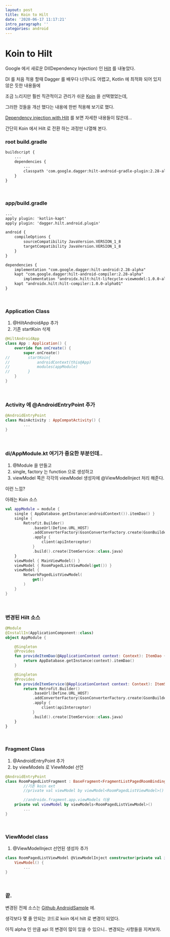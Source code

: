 ```yaml
---
layout: post
title: Koin to Hilt
date: '2020-06-17 11:17:21'
intro_paragraph: ''
categories: android
---
```

# Koin to Hilt

Google 에서 새로운 DI(Dependency Injection) 인 [Hilt](https://medium.com/androiddevelopers/dependency-injection-on-android-with-hilt-67b6031e62d) 를 내놓았다.

DI 를 처음 적용 할때 Dagger 를 배우다 너무나도 어렵고, Kotlin 에 최적화 되어 있지 않은 듯한 내용들에

조금 느리지만 훨씬 직관적이고 관리가 쉬운 [Koin](https://insert-koin.io/) 을 선택했었는데,

그러한 것들을 개선 했다는 내용에 한번 적용해 보기로 했다.

[Dependency injection with Hilt](https://developer.android.com/training/dependency-injection/hilt-android) 를 보면 자세한 내용들이 많은데...

간단히 Koin 에서 Hilt 로 전환 하는 과정만 나열해 본다.
<br>

### root build.gradle

```xml
buildscript {
    ...
    dependencies {
        ...
        classpath 'com.google.dagger:hilt-android-gradle-plugin:2.28-alpha'
    }
}
```
<br>

### app/build.gradle

```xml
...
apply plugin: 'kotlin-kapt'
apply plugin: 'dagger.hilt.android.plugin'

android {
    compileOptions {
        sourceCompatibility JavaVersion.VERSION_1_8
        targetCompatibility JavaVersion.VERSION_1_8
    }
}

dependencies {
    implementation "com.google.dagger:hilt-android:2.28-alpha"
    kapt "com.google.dagger:hilt-android-compiler:2.28-alpha"
		implementation "androidx.hilt:hilt-lifecycle-viewmodel:1.0.0-alpha01"
    kapt "androidx.hilt:hilt-compiler:1.0.0-alpha01"
}
```
<br>

### Application Class

1. @HiltAndroidApp 추가
2. 기존 startKoin 삭제

```kotlin
@HiltAndroidApp
class App : Application() {
    override fun onCreate() {
        super.onCreate()
//        startKoin{
//            androidContext(this@App)
//            modules(appModule)
//        }
    }
}
```
<br>

### Activity 에 @AndroidEntryPoint 추가

```kotlin
@AndroidEntryPoint
class MainActivity : AppCompatActivity() {
		...
}
```
<br>

### di/AppModule.kt 여기가 중요한 부분인데..

1. @Module 을 만들고
2. single, factory 는 function 으로 생성하고
3. viewModel 쪽은 각각의 viewModel 생성자에 @ViewModelInject 처리 해준다.

이런 느낌?

아래는 Koin 소스

```kotlin
val appModule = module {
    single { AppDatabase.getInstance(androidContext()).itemDao() }
    single {
        Retrofit.Builder()
            .baseUrl(Define.URL_HOST)
            .addConverterFactory(GsonConverterFactory.create(GsonBuilder().create()))
            .apply {
                client(apiInterceptor)
            }
            .build().create(ItemService::class.java)
    }
    viewModel { MainViewModel() }
    viewModel { RoomPagedListViewModel(get()) }
    viewModel {
        NetworkPagedListViewModel(
            get()
        )
    }
}
```
<br>

### 변경된 Hilt 소스

```kotlin
@Module
@InstallIn(ApplicationComponent::class)
object AppModule {

    @Singleton
    @Provides
    fun provideItemDao(@ApplicationContext context: Context): ItemDao {
        return AppDatabase.getInstance(context).itemDao()
    }

    @Singleton
    @Provides
    fun provideItemService(@ApplicationContext context: Context): ItemService {
        return Retrofit.Builder()
            .baseUrl(Define.URL_HOST)
            .addConverterFactory(GsonConverterFactory.create(GsonBuilder().create()))
            .apply {
                client(apiInterceptor)
            }
            .build().create(ItemService::class.java)
    }
}
```
<br>

### Fragment Class

1. @AndroidEntryPoint 추가
2. by viewModels 로 ViewModel 선언

```kotlin
@AndroidEntryPoint
class RoomPagedListFragment : BaseFragment<FragmentListPagedRoomBinding>() {
		//기존 koin ext
		//private val viewModel by viewModel<RoomPagedListViewModel>()

		//androidx.fragment.app.viewModels 이용
    private val viewModel by viewModels<RoomPagedListViewModel>()
		...
}
```
<br>

### ViewModel class

1. @ViewModelInject 선언된 생성자 추가

```kotlin
class RoomPagedListViewModel @ViewModelInject constructor(private val itemDao: ItemDao) :
    ViewModel() {
		...
}
```
<br>

### 끝.

변경된 전체 소스는 [Github AndroidSample](https://github.com/junsucom/AndroidSample/commit/8b611ed139067ec183c924b936536308c1046ce5) 에.

생각보다 몇 줄 안되는 코드로 koin 에서 hilt 로 변경이 되었다.

아직 alpha 인 만큼 api 의 변경이 많이 있을 수 있으니.. 변경되는 사항들을 지켜보자.